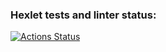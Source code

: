 ### Hexlet tests and linter status:
[![Actions Status](https://github.com/gagariq/qa-engineer-project-84/workflows/hexlet-check/badge.svg)](https://github.com/gagariq/qa-engineer-project-84/actions)